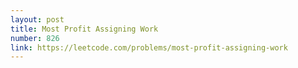 ```yaml
---
layout: post
title: Most Profit Assigning Work
number: 826
link: https://leetcode.com/problems/most-profit-assigning-work
---
```

